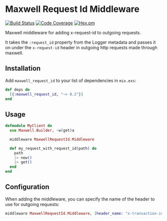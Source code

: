 # Maxwell Request Id Middleware

[![Build Status](https://travis-ci.org/doughsay/maxwell_request_id.svg?branch=master)](https://travis-ci.org/doughsay/maxwell_request_id)
[![Code Coverage](https://img.shields.io/codecov/c/github/doughsay/maxwell_request_id.svg)](https://codecov.io/gh/doughsay/maxwell_request_id)
[![Hex.pm](https://img.shields.io/hexpm/v/maxwell_request_id.svg)](http://hex.pm/packages/maxwell_request_id)

Maxwell middleware for adding x-request-id to outgoing requests.

It takes the `:request_id` property from the Logger metadata and passes it on under the `x-request-id` header in outgoing http requests made through maxwell.

## Installation

Add `maxwell_request_id` to your list of dependencies in `mix.exs`:

```elixir
def deps do
  [{:maxwell_request_id, "~> 0.2"}]
end
```


## Usage

```elixir
defmodule MyClient do
  use Maxwell.Builder, ~w(get)a

  middleware MaxwellRequestId.Middleware

  def my_request_with_request_id(path) do
    path
    |> new()
    |> get()
  end
end
```


## Configuration

When adding the middleware, you can specify the name of the header to use for outgoing requests:

```elixir
middleware MaxwellRequestId.Middleware, [header_name: "x-transaction-id"]
```
